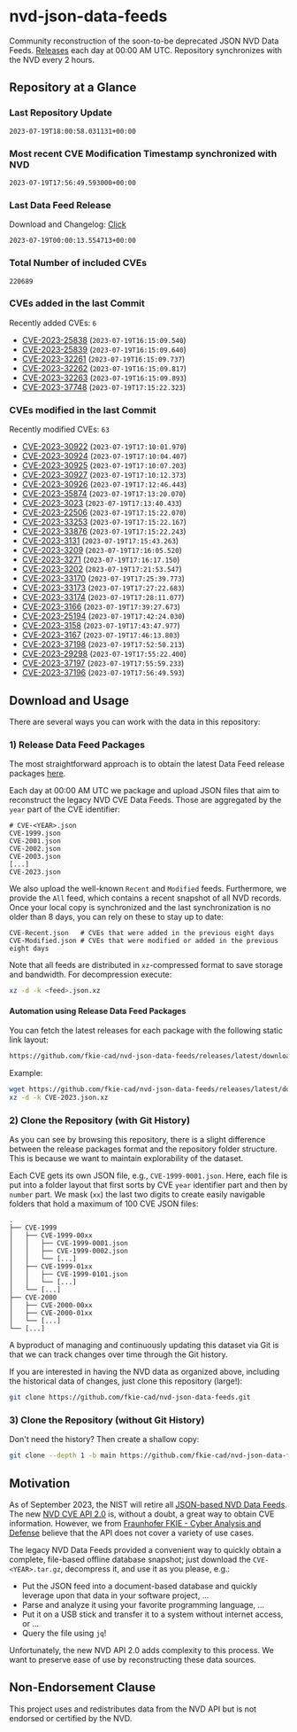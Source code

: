# nvd-json-data-feeds

Community reconstruction of the soon-to-be deprecated JSON NVD Data Feeds. 
[Releases](https://github.com/fkie-cad/nvd-json-data-feeds/releases/latest) each day at 00:00 AM UTC.
Repository synchronizes with the NVD every 2 hours.

## Repository at a Glance

### Last Repository Update

```plain
2023-07-19T18:00:58.031131+00:00
```

### Most recent CVE Modification Timestamp synchronized with NVD

```plain
2023-07-19T17:56:49.593000+00:00
```

### Last Data Feed Release

Download and Changelog: [Click](https://github.com/fkie-cad/nvd-json-data-feeds/releases/latest)

```plain
2023-07-19T00:00:13.554713+00:00
```

### Total Number of included CVEs

```plain
220689
```

### CVEs added in the last Commit

Recently added CVEs: `6`

* [CVE-2023-25838](CVE-2023/CVE-2023-258xx/CVE-2023-25838.json) (`2023-07-19T16:15:09.540`)
* [CVE-2023-25839](CVE-2023/CVE-2023-258xx/CVE-2023-25839.json) (`2023-07-19T16:15:09.640`)
* [CVE-2023-32261](CVE-2023/CVE-2023-322xx/CVE-2023-32261.json) (`2023-07-19T16:15:09.737`)
* [CVE-2023-32262](CVE-2023/CVE-2023-322xx/CVE-2023-32262.json) (`2023-07-19T16:15:09.817`)
* [CVE-2023-32263](CVE-2023/CVE-2023-322xx/CVE-2023-32263.json) (`2023-07-19T16:15:09.893`)
* [CVE-2023-37748](CVE-2023/CVE-2023-377xx/CVE-2023-37748.json) (`2023-07-19T17:15:22.323`)


### CVEs modified in the last Commit

Recently modified CVEs: `63`

* [CVE-2023-30922](CVE-2023/CVE-2023-309xx/CVE-2023-30922.json) (`2023-07-19T17:10:01.970`)
* [CVE-2023-30924](CVE-2023/CVE-2023-309xx/CVE-2023-30924.json) (`2023-07-19T17:10:04.407`)
* [CVE-2023-30925](CVE-2023/CVE-2023-309xx/CVE-2023-30925.json) (`2023-07-19T17:10:07.203`)
* [CVE-2023-30927](CVE-2023/CVE-2023-309xx/CVE-2023-30927.json) (`2023-07-19T17:10:12.373`)
* [CVE-2023-30926](CVE-2023/CVE-2023-309xx/CVE-2023-30926.json) (`2023-07-19T17:12:46.443`)
* [CVE-2023-35874](CVE-2023/CVE-2023-358xx/CVE-2023-35874.json) (`2023-07-19T17:13:20.070`)
* [CVE-2023-3023](CVE-2023/CVE-2023-30xx/CVE-2023-3023.json) (`2023-07-19T17:13:40.433`)
* [CVE-2023-22506](CVE-2023/CVE-2023-225xx/CVE-2023-22506.json) (`2023-07-19T17:15:22.070`)
* [CVE-2023-33253](CVE-2023/CVE-2023-332xx/CVE-2023-33253.json) (`2023-07-19T17:15:22.167`)
* [CVE-2023-33876](CVE-2023/CVE-2023-338xx/CVE-2023-33876.json) (`2023-07-19T17:15:22.243`)
* [CVE-2023-3131](CVE-2023/CVE-2023-31xx/CVE-2023-3131.json) (`2023-07-19T17:15:43.263`)
* [CVE-2023-3209](CVE-2023/CVE-2023-32xx/CVE-2023-3209.json) (`2023-07-19T17:16:05.520`)
* [CVE-2023-3271](CVE-2023/CVE-2023-32xx/CVE-2023-3271.json) (`2023-07-19T17:16:17.150`)
* [CVE-2023-3202](CVE-2023/CVE-2023-32xx/CVE-2023-3202.json) (`2023-07-19T17:21:53.547`)
* [CVE-2023-33170](CVE-2023/CVE-2023-331xx/CVE-2023-33170.json) (`2023-07-19T17:25:39.773`)
* [CVE-2023-33173](CVE-2023/CVE-2023-331xx/CVE-2023-33173.json) (`2023-07-19T17:27:22.683`)
* [CVE-2023-33174](CVE-2023/CVE-2023-331xx/CVE-2023-33174.json) (`2023-07-19T17:28:11.077`)
* [CVE-2023-3166](CVE-2023/CVE-2023-31xx/CVE-2023-3166.json) (`2023-07-19T17:39:27.673`)
* [CVE-2023-25194](CVE-2023/CVE-2023-251xx/CVE-2023-25194.json) (`2023-07-19T17:42:24.030`)
* [CVE-2023-3158](CVE-2023/CVE-2023-31xx/CVE-2023-3158.json) (`2023-07-19T17:43:47.977`)
* [CVE-2023-3167](CVE-2023/CVE-2023-31xx/CVE-2023-3167.json) (`2023-07-19T17:46:13.803`)
* [CVE-2023-37198](CVE-2023/CVE-2023-371xx/CVE-2023-37198.json) (`2023-07-19T17:52:50.213`)
* [CVE-2023-29298](CVE-2023/CVE-2023-292xx/CVE-2023-29298.json) (`2023-07-19T17:55:22.400`)
* [CVE-2023-37197](CVE-2023/CVE-2023-371xx/CVE-2023-37197.json) (`2023-07-19T17:55:59.233`)
* [CVE-2023-37196](CVE-2023/CVE-2023-371xx/CVE-2023-37196.json) (`2023-07-19T17:56:49.593`)


## Download and Usage

There are several ways you can work with the data in this repository:

### 1) Release Data Feed Packages

The most straightforward approach is to obtain the latest Data Feed release packages [here](https://github.com/fkie-cad/nvd-json-data-feeds/releases/latest).

Each day at 00:00 AM UTC we package and upload JSON files that aim to reconstruct the legacy NVD CVE Data Feeds.
Those are aggregated by the `year` part of the CVE identifier:

```
# CVE-<YEAR>.json
CVE-1999.json
CVE-2001.json
CVE-2002.json
CVE-2003.json
[...]
CVE-2023.json
```

We also upload the well-known `Recent` and `Modified` feeds.
Furthermore, we provide the `All` feed, which contains a recent snapshot of all NVD records.
Once your local copy is synchronized and the last synchronization is no older than 8 days, you can rely on these to stay up to date:

```plain
CVE-Recent.json   # CVEs that were added in the previous eight days
CVE-Modified.json # CVEs that were modified or added in the previous eight days
```

Note that all feeds are distributed in `xz`-compressed format to save storage and bandwidth.
For decompression execute:

```sh
xz -d -k <feed>.json.xz
```


#### Automation using Release Data Feed Packages

You can fetch the latest releases for each package with the following static link layout:

```sh
https://github.com/fkie-cad/nvd-json-data-feeds/releases/latest/download/CVE-<YEAR>.json.xz
```

Example:

```sh
wget https://github.com/fkie-cad/nvd-json-data-feeds/releases/latest/download/CVE-2023.json.xz
xz -d -k CVE-2023.json.xz
```

### 2) Clone the Repository (with Git History)

As you can see by browsing this repository, there is a slight difference between the release packages format and the repository folder structure.
This is because we want to maintain explorability of the dataset.

Each CVE gets its own JSON file, e.g., `CVE-1999-0001.json`.
Here, each file is put into a folder layout that first sorts by CVE `year` identifier part and then by `number` part.
We mask (`xx`) the last two digits to create easily navigable folders that hold a maximum of 100 CVE JSON files:

```plain
.
├── CVE-1999
│   ├── CVE-1999-00xx
│   │   ├── CVE-1999-0001.json
│   │   ├── CVE-1999-0002.json
│   │   └── [...]
│   ├── CVE-1999-01xx
│   │   ├── CVE-1999-0101.json
│   │   └── [...]
│   └── [...]
├── CVE-2000
│   ├── CVE-2000-00xx
│   ├── CVE-2000-01xx
│   └── [...]
└── [...]
```

A byproduct of managing and continuously updating this dataset via Git is that we can track changes over time through the Git history.

If you are interested in having the NVD data as organized above, including the historical data of changes, just clone this repository (large!):

```sh
git clone https://github.com/fkie-cad/nvd-json-data-feeds.git
```

### 3) Clone the Repository (without Git History)

Don't need the history? Then create a shallow copy:

```sh
git clone --depth 1 -b main https://github.com/fkie-cad/nvd-json-data-feeds.git
```

## Motivation

As of September 2023, the NIST will retire all [JSON-based NVD Data Feeds](https://nvd.nist.gov/vuln/data-feeds#divRetirementBanner-1).
The new [NVD CVE API 2.0](https://nvd.nist.gov/developers/vulnerabilities) is, without a doubt, a great way to obtain CVE information.
However, we from [Fraunhofer FKIE - Cyber Analysis and Defense](https://www.fkie.fraunhofer.de/en/departments/cad.html) believe that the API does not cover a variety of use cases.

The legacy NVD Data Feeds provided a convenient way to quickly obtain a complete, file-based offline database snapshot; just download the `CVE-<YEAR>.tar.gz`, decompress it, and use it as you please, e.g.:

* Put the JSON feed into a document-based database and quickly leverage upon that data in your software project, ...
* Parse and analyze it using your favorite programming language, ...
* Put it on a USB stick and transfer it to a system without internet access, or ...
* Query the file using `jq`!

Unfortunately, the new NVD API 2.0 adds complexity to this process.
We want to preserve ease of use by reconstructing these data sources.

## Non-Endorsement Clause

This project uses and redistributes data from the NVD API but is not endorsed or certified by the NVD.